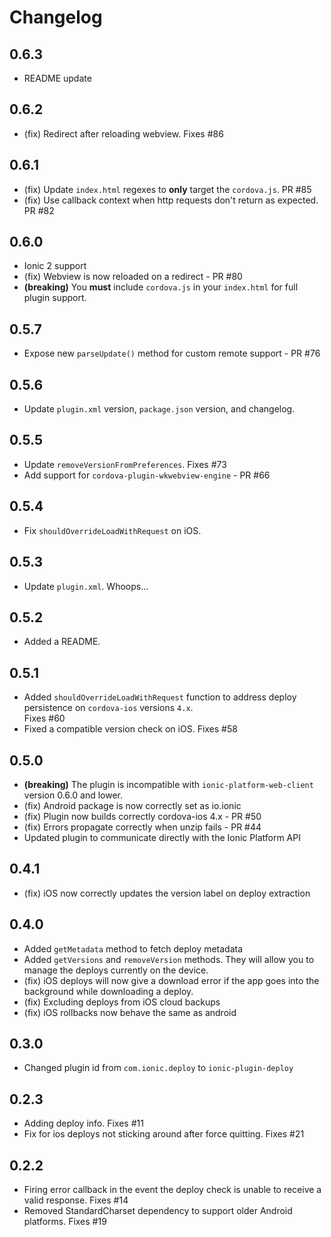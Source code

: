 Changelog
=========

## 0.6.3

* README update

## 0.6.2

* (fix) Redirect after reloading webview. Fixes #86

## 0.6.1

* (fix) Update `index.html` regexes to **only** target the `cordova.js`. PR #85
* (fix) Use callback context when http requests don't return as expected. PR #82

## 0.6.0

* Ionic 2 support
* (fix) Webview is now reloaded on a redirect - PR #80
* **(breaking)** You **must** include `cordova.js` in your `index.html` for full plugin support.

## 0.5.7

* Expose new `parseUpdate()` method for custom remote support - PR #76

## 0.5.6

* Update `plugin.xml` version, `package.json` version, and changelog.

## 0.5.5

* Update `removeVersionFromPreferences`. Fixes #73
* Add support for `cordova-plugin-wkwebview-engine` - PR #66

## 0.5.4

* Fix `shouldOverrideLoadWithRequest` on iOS.

## 0.5.3

* Update `plugin.xml`.  Whoops...

## 0.5.2

* Added a README.

## 0.5.1

* Added `shouldOverrideLoadWithRequest` function to address deploy persistence on `cordova-ios` versions `4.x`.  
  Fixes #60
* Fixed a compatible version check on iOS. Fixes #58

## 0.5.0

* **(breaking)** The plugin is incompatible with `ionic-platform-web-client` version 0.6.0 and lower.
* (fix) Android package is now correctly set as io.ionic
* (fix) Plugin now builds correctly cordova-ios 4.x - PR #50
* (fix) Errors propagate correctly when unzip fails - PR #44
* Updated plugin to communicate directly with the Ionic Platform API

## 0.4.1

* (fix) iOS now correctly updates the version label on deploy extraction

## 0.4.0

* Added `getMetadata` method to fetch deploy metadata
* Added `getVersions` and `removeVersion` methods. They will allow you to manage the deploys currently on the device.
* (fix) iOS deploys will now give a download error if the app goes into the background while downloading a deploy.
* (fix) Excluding deploys from iOS cloud backups
* (fix) iOS rollbacks now behave the same as android


## 0.3.0

* Changed plugin id from `com.ionic.deploy` to `ionic-plugin-deploy`

## 0.2.3

* Adding deploy info. Fixes #11
* Fix for ios deploys not sticking around after force quitting. Fixes #21


## 0.2.2

* Firing error callback in the event the deploy check is unable to receive a valid response. Fixes #14
* Removed StandardCharset dependency to support older Android platforms. Fixes #19
